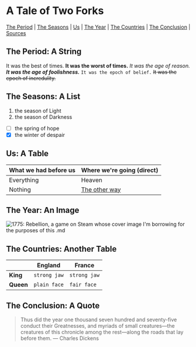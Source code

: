 # A Tale of Two Forks

[The Period](./the-forks.md#the-period-a-string) \| [The Seasons](./the-forks.md#the-seasons-a-list) \| [Us](./the-forks.md#us-a-table) \| [The Year](./the-forks.md#the-year-an-image) \| [The Countries](./the-forks.md#the-countries-another-table) \| [The Conclusion](./the-forks.md#the-conclusion-a-quote) \| [Sources](./source.md)

##  The Period: A String

It was the best of times. **It was the worst of times.** *It was the age of reason.* ***It was the age of foolishness.*** `It was the epoch of belief.` ~~It was the epoch of incredulity.~~ 

## The Seasons: A List

1. the season of Light
2. the season of Darkness

- [ ] the spring of hope
- [x] the winter of despair 

## Us: A Table

What we had before us | Where we're going (direct)
--------- | ----------------
Everything | Heaven
Nothing | [The other way](https://www.merriam-webster.com/dictionary/heck)

## The Year: An Image

![1775: Rebellion, a game on Steam whose cover image I'm borrowing for the purposes of this .md](https://cdn.akamai.steamstatic.com/steam/apps/422610/capsule_616x353.jpg)

## The Countries: Another Table

|  | England | France |
| --- | :---: | :---: |
| __King__ | `strong jaw` | `strong jaw` |
| __Queen__ | `plain face` | `fair face ` |

## The Conclusion: A Quote

> Thus did the year one thousand seven hundred and seventy-five conduct their 
> Greatnesses, and myriads of small creatures—the creatures of this chronicle 
> among the rest—along the roads that lay before them. 
> — Charles Dickens
